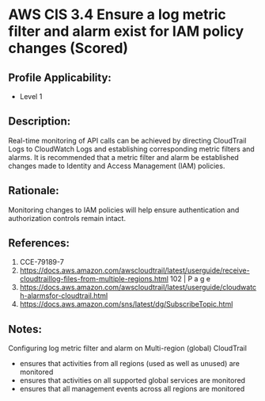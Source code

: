 # AWS CIS 3.4 Ensure a log metric filter and alarm exist for IAM policy changes (Scored)

## Profile Applicability:

- Level 1

## Description:

Real-time monitoring of API calls can be achieved by directing CloudTrail Logs to CloudWatch Logs and establishing corresponding metric filters and alarms. It is recommended that a metric filter and alarm be established changes made to Identity and Access Management (IAM) policies.

## Rationale:

Monitoring changes to IAM policies will help ensure authentication and authorization controls remain intact.

## References:
1. CCE-79189-7
2. https://docs.aws.amazon.com/awscloudtrail/latest/userguide/receive-cloudtraillog-files-from-multiple-regions.html
102 | P a g e
3. https://docs.aws.amazon.com/awscloudtrail/latest/userguide/cloudwatch-alarmsfor-cloudtrail.html
4. https://docs.aws.amazon.com/sns/latest/dg/SubscribeTopic.html

## Notes:

Configuring log metric filter and alarm on Multi-region (global) CloudTrail
- ensures that activities from all regions (used as well as unused) are monitored
- ensures that activities on all supported global services are monitored
- ensures that all management events across all regions are monitored